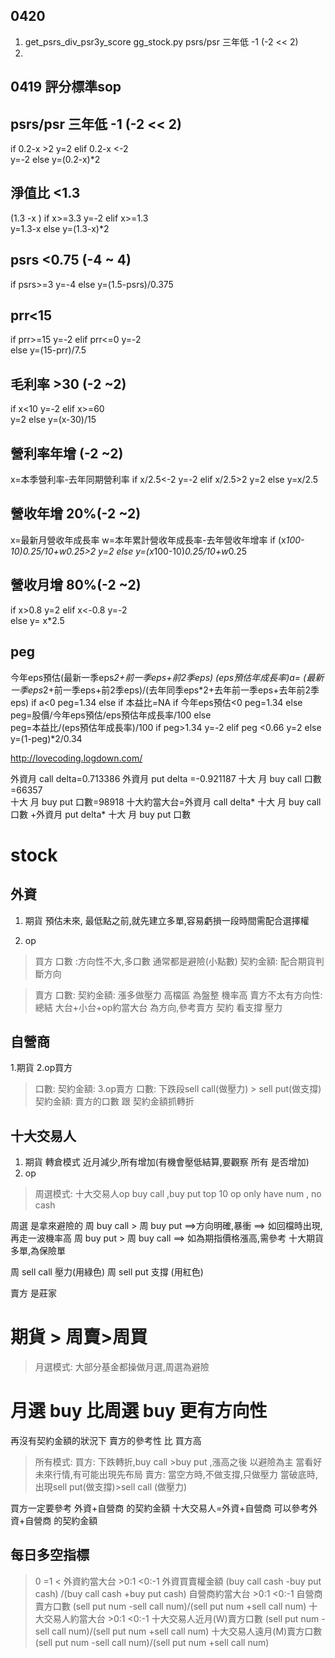 ## 0420 
1. get_psrs_div_psr3y_score    gg_stock.py
   psrs/psr 三年低  -1  (-2 << 2)
2. 

## 0419 評分標準sop
## psrs/psr 三年低  -1  (-2 << 2)

if 0.2-x >2
  y=2
elif 0.2-x <-2  
  y=-2
else
    y=(0.2-x)*2

## 淨值比 <1.3
(1.3 -x )
if x>=3.3 
    y=-2
elif x>=1.3      
    y=1.3-x
else
    y=(1.3-x)*2

## psrs <0.75 (-4  ~ 4)
if psrs>=3
    y=-4
else
    y=(1.5-psrs)/0.375
     

## prr<15 
if prr>=15
    y=-2
elif prr<=0
    y=-2    
else 
    y=(15-prr)/7.5

## 毛利率 >30 (-2 ~2)
if x<10
    y=-2
elif x>=60    
    y=2
else
    y=(x-30)/15    

## 營利率年增 (-2 ~2)
x=本季營利率-去年同期營利率
if x/2.5<-2
   y=-2
elif x/2.5>2
    y=2
else
    y=x/2.5    

## 營收年增 20%(-2 ~2)
x=最新月營收年成長率
w=本年累計營收年成長率-去年營收年增率
if (x*100-10)*0.25/10+w*0.25>2
    y=2
else
    y=(x*100-10)*0.25/10+w*0.25   
## 營收月增 80%(-2 ~2)
if x>0.8
    y=2
elif x<-0.8
    y=-2    
else
    y=  x*2.5  
## peg
今年eps預估(最新一季eps*2+前一季eps+前2季eps)
(eps預估年成長率)a= (最新一季eps*2+前一季eps+前2季eps)/(去年同季eps*2+去年前一季eps+去年前2季eps) 
if a<0
    peg=1.34
else
    if 本益比=NA
        if 今年eps預估<0
            peg=1.34
        else
            peg=股價/今年eps預估/eps預估年成長率/100
    else        
        peg=本益比/(eps預估年成長率)/100
if peg>1.34
    y=-2
elif peg <0.66
    y=2
else
    y=(1-peg)*2/0.34        

http://lovecoding.logdown.com/

外資月 call delta=0.713386
外資月 put delta =-0.921187
十大 月 buy call 口數=66357	
十大 月 buy put 口數=98918
十大約當大台=外資月 call delta* 十大 月 buy call 口數 +外資月 put delta* 十大 月 buy put 口數 
# stock
## 外資
1. 期貨 
預估未來,
最低點之前,就先建立多單,容易虧損一段時間需配合選擇權

2. op 
>買方
口數 :方向性不大,多口數 通常都是避險(小點數)
契約金額: 配合期貨判斷方向

>賣方
口數: 
契約金額:
 漲多做壓力
 高檔區 為盤整 機率高
 賣方不太有方向性:
總結 大台+小台+op約當大台 為方向,參考賣方 契約 看支撐 壓力

## 自營商
1.期貨
2.op買方
>口數:
>契約金額:
3.op賣方
>口數: 下跌段sell call(做壓力) > sell put(做支撐)
>契約金額: 
賣方的口數 跟  契約金額抓轉折


## 十大交易人
1. 期貨
    轉倉模式
    近月減少,所有增加(有機會壓低結算,要觀察 所有 是否增加)
2. op
>周選模式:
十大交易人op buy call ,buy put
top 10 op only have num , no cash

周選 是拿來避險的
周 buy call > 周 buy put ==>方向明確,暴衝
                        ==> 如回檔時出現,再走一波機率高
周 buy put > 周 buy call ==> 如為期指價格漲高,需參考 十大期貨多單,為保險單

周 sell call 壓力(用綠色)
周 sell put  支撐 (用紅色)

賣方 是莊家
# 期貨 > 周賣>周買
>月選模式:
大部分基金都操做月選,周選為避險
# 月選 buy 比周選 buy 更有方向性
再沒有契約金額的狀況下
賣方的參考性 比 買方高
>所有模式:
買方:
下跌轉折,buy call >buy put ,漲高之後 以避險為主
當看好未來行情,有可能出現先布局
賣方:
當空方時,不做支撐,只做壓力
當破底時,出現sell put(做支撐)>sell call (做壓力)

買方一定要參考 外資+自營商 的契約金額
十大交易人=外資+自營商
可以參考外資+自營商 的契約金額

## 每日多空指標 
>0 =1 <
外資約當大台 >0:1 <0:-1
外資買賣權金額 (buy call cash -buy put cash) /(buy call cash +buy put cash)
自營商約當大台 >0:1 <0:-1
自營商賣方口數 (sell put num -sell call num)/(sell put num +sell call num)
十大交易人約當大台 >0:1 <0:-1
十大交易人近月(W)賣方口數 (sell put num -sell call num)/(sell put num +sell call num)
十大交易人遠月(M)賣方口數 (sell put num -sell call num)/(sell put num +sell call num)


